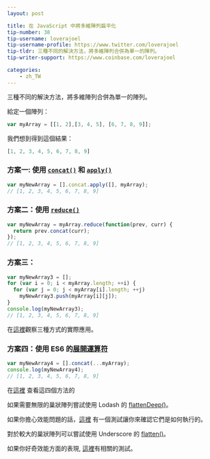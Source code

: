 ```yaml
---
layout: post

title: 在 JavaScript 中將多維陣列扁平化
tip-number: 38
tip-username: loverajoel
tip-username-profile: https://www.twitter.com/loverajoel
tip-tldr: 三種不同的解決方法，將多維陣列合併為單一的陣列。
tip-writer-support: https://www.coinbase.com/loverajoel

categories:
    - zh_TW
---
```


三種不同的解決方法，將多維陣列合併為單一的陣列。

給定一個陣列：

```js
var myArray = [[1, 2],[3, 4, 5], [6, 7, 8, 9]];
```

我們想到得到這個結果：

```js
[1, 2, 3, 4, 5, 6, 7, 8, 9]
```

### 方案一: 使用 [`concat()`](https://developer.mozilla.org/en-US/docs/Web/JavaScript/Reference/Global_Objects/Array/concat) 和 [`apply()`](https://developer.mozilla.org/en-US/docs/Web/JavaScript/Reference/Global_Objects/Function/apply)

```js
var myNewArray = [].concat.apply([], myArray);
// [1, 2, 3, 4, 5, 6, 7, 8, 9]
```

### 方案二：使用 [`reduce()`](https://developer.mozilla.org/en-US/docs/Web/JavaScript/Reference/Global_Objects/Array/Reduce#Flatten_an_array_of_arrays)

```js
var myNewArray = myArray.reduce(function(prev, curr) {
  return prev.concat(curr);
});
// [1, 2, 3, 4, 5, 6, 7, 8, 9]
```

### 方案三：

```js
var myNewArray3 = [];
for (var i = 0; i < myArray.length; ++i) {
  for (var j = 0; j < myArray[i].length; ++j)
    myNewArray3.push(myArray[i][j]);
}
console.log(myNewArray3);
// [1, 2, 3, 4, 5, 6, 7, 8, 9]
```
在[這裡](https://jsbin.com/qeqicu/edit?js,console)觀察三種方式的實際應用。

### 方案四：使用 ES6 的[展開運算符](https://developer.mozilla.org/en-US/docs/Web/JavaScript/Reference/Operators/Spread_operator)

```js
var myNewArray4 = [].concat(...myArray);
console.log(myNewArray4);
// [1, 2, 3, 4, 5, 6, 7, 8, 9]
```

在[這裡](https://jsbin.com/janana/edit?js,console) 查看這四個方法的

如果需要無限的巢狀陣列嘗試使用 Lodash 的 [flattenDeep()](https://lodash.com/docs#flattenDeep)。

如果你擔心效能問題的話，[這裡](http://jsperf.com/flatten-an-array-loop-vs-reduce/6) 有一個測試讓你來確認它們是如何執行的。

對於較大的巢狀陣列可以嘗試使用 Underscore 的 [flatten()](https://github.com/jashkenas/underscore/blob/master/underscore.js#L501)。

如果你好奇效能方面的表現, [這裡](http://jsperf.com/flatten-an-array-loop-vs-reduce/6)有相關的測試。
